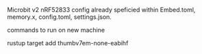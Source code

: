 Microbit v2 nRF52833 config already speficied within Embed.toml, memory.x, config.toml, settings.json.

commands to run on new machine

rustup target add thumbv7em-none-eabihf   

